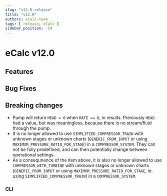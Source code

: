 ```yaml
---
slug: "v12.0-release"
title: "v12.0"
authors: ecalc-team
tags: [ release, eCalc ]
sidebar_position: -54
---
```


# eCalc v12.0

## Features

## Bug Fixes

## Breaking changes

- Pump will return `HEAD = 0` when `RATE == 0`, in results. Previously `HEAD` had a value, but was meaningless, because there is no stream/fluid through the pump.
- It is no longer allowed to use `SIMPLIFIED_COMPRESSOR_TRAIN` with unknown stages or unknown charts (`GENERIC_FROM_INPUT` or using `MAXIMUM_PRESSURE_RATIO_FOR_STAGE`) in a `COMPRESSOR_SYSTEM`. They can not be fully predefined, and can then potentially change between operational settings.
- As a consequnence of the item above, it is also no longer allowed to use `COMPRESSOR_WITH_TURBINE` with unknown stages or unknown charts (`GENERIC_FROM_INPUT` or using `MAXIMUM_PRESSURE_RATIO_FOR_STAGE`, ie. using `SIMPLIFIED_COMPRESSOR_TRAIN`) in a `COMPRESSOR_SYSTEM`.

### CLI
